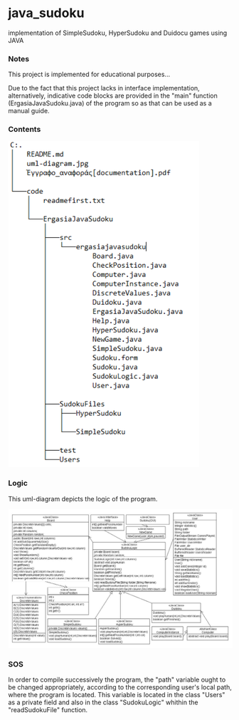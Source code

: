 # java_sudoku
implementation of SimpleSudoku, HyperSudoku and Duidocu games using JAVA 

### Notes

This project is implemented for educational purposes... 

Due to the fact that this project lacks in interface implementation, alternatively, indicative code blocks
are provided in the "main" function (ErgasiaJavaSudoku.java) of the program so as that can be used as a manual guide. 

### Contents
<p align="left">
<img src="contents.PNG" width="430px"/>
</p>

### Logic 
This uml-diagram depicts the logic of the program.

<p align="left">
<img src="uml-diagram.jpg" width="700px"/>
</p>

### SOS

In order to compile successively the program, the "path" variable ought to be changed appropriately, 
according to the corresponding user's local path, where the program is located.
This variable is located in the class "Users" as a private field 
and also in the class "SudokuLogic" whithin the "readSudokuFile" function.



       
